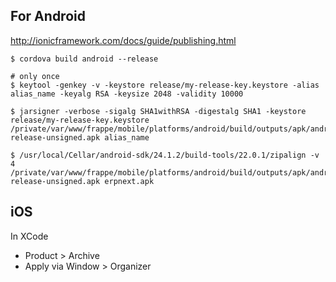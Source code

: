 ## For Android

http://ionicframework.com/docs/guide/publishing.html

    $ cordova build android --release

    # only once
    $ keytool -genkey -v -keystore release/my-release-key.keystore -alias alias_name -keyalg RSA -keysize 2048 -validity 10000

    $ jarsigner -verbose -sigalg SHA1withRSA -digestalg SHA1 -keystore release/my-release-key.keystore /private/var/www/frappe/mobile/platforms/android/build/outputs/apk/android-release-unsigned.apk alias_name

    $ /usr/local/Cellar/android-sdk/24.1.2/build-tools/22.0.1/zipalign -v 4 /private/var/www/frappe/mobile/platforms/android/build/outputs/apk/android-release-unsigned.apk erpnext.apk


## iOS

In XCode

- Product > Archive
- Apply via Window > Organizer

